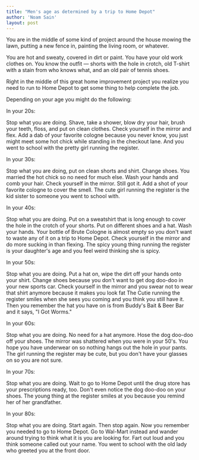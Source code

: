 ```yaml
---
title: "Men's age as determined by a trip to Home Depot"
author: 'Noam Sain'
layout: post
---
```


You are in the middle of some kind of project around the house mowing the lawn, putting a new fence in, painting the living room, or whatever.

You are hot and sweaty, covered in dirt or paint. You have your old work clothes on. You know the outfit — shorts with the hole in crotch, old T-shirt with a stain from who knows what, and an old pair of tennis shoes.

Right in the middle of this great home improvement project you realize you need to run to Home Depot to get some thing to help complete the job.

Depending on your age you might do the following:

In your 20s:

Stop what you are doing. Shave, take a shower, blow dry your hair, brush your teeth, floss, and put on clean clothes. Check yourself in the mirror and flex. Add a dab of your favorite cologne because you never know, you just might meet some hot chick while standing in the checkout lane. And you went to school with the pretty girl running the register.

In your 30s:

Stop what you are doing, put on clean shorts and shirt. Change shoes. You married the hot chick so no need for much else. Wash your hands and comb your hair. Check yourself in the mirror. Still got it. Add a shot of your favorite cologne to cover the smell. The cute girl running the register is the kid sister to someone you went to school with.

In your 40s:

Stop what you are doing. Put on a sweatshirt that is long enough to cover the hole in the crotch of your shorts. Put on different shoes and a hat. Wash your hands. Your bottle of Brute Cologne is almost empty so you don't want to waste any of it on a trip to Home Depot. Check yourself in the mirror and do more sucking in than flexing. The spicy young thing running the register is your daughter's age and you feel weird thinking she is spicy.

In your 50s:

Stop what you are doing. Put a hat on, wipe the dirt off your hands onto your shirt. Change shoes because you don't want to get dog doo-doo in your new sports car. Check yourself in the mirror and you swear not to wear that shirt anymore because it makes you look fat The Cutie running the register smiles when she sees you coming and you think you still have it. Then you remember the hat you have on is from Buddy's Bait &amp; Beer Bar and it says, "I Got Worms."

In your 60s:

Stop what you are doing. No need for a hat anymore. Hose the dog doo-doo off your shoes. The mirror was shattered when you were in your 50's. You hope you have underwear on so nothing hangs out the hole in your pants. The girl running the register may be cute, but you don't have your glasses on so you are not sure.

In your 70s:

Stop what you are doing. Wait to go to Home Depot until the drug store has your prescriptions ready, too. Don't even notice the dog doo-doo on your shoes. The young thing at the register smiles at you because you remind her of her grandfather.

In your 80s:

Stop what you are doing. Start again. Then stop again. Now you remember you needed to go to Home Depot. Go to Wal-Mart instead and wander around trying to think what it is you are looking for. Fart out loud and you think someone called out your name. You went to school with the old lady who greeted you at the front door.
